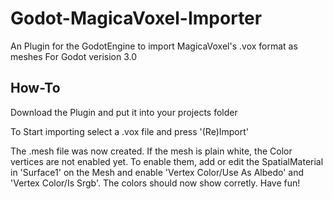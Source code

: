 # Godot-MagicaVoxel-Importer
An Plugin for the GodotEngine to import MagicaVoxel's .vox format as meshes
For Godot verision 3.0

## How-To
Download the Plugin and put it into your projects folder

To Start importing select a .vox file and press '(Re)Import'

The .mesh file was now created.
If the mesh is plain white, the Color vertices are not enabled yet.
To enable them, add or edit the SpatialMaterial in 'Surface1' on the Mesh and enable 'Vertex Color/Use As Albedo' and 'Vertex Color/Is Srgb'. The colors should now show corretly.
Have fun!

